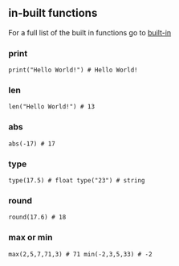 ## in-built functions

For a full list of the built in functions go to [built-in](https://www.programiz.com/python-programming/methods/built-in)

### print 

`
print("Hello World!") # Hello World!
`

### len

`
len("Hello World!") # 13 
`
### abs

`
abs(-17) # 17
`


### type

`
type(17.5) # float
type("23") # string
`

### round

`
round(17.6) # 18
`
### max or min

`
  max(2,5,7,71,3) # 71
  min(-2,3,5,33) # -2
`


